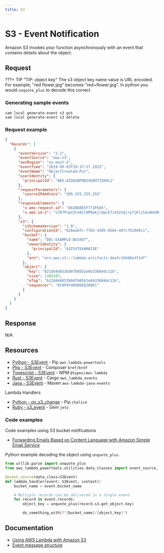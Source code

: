 ```yaml
---
title: S3
---
```


# S3 - Event Notification

Amazon S3 invokes your function asynchronously with an event that contains details about the object.

## Request

???+ TIP "TIP: object key"
    The s3 object key name value is URL encoded. For example, "red flower.jpg" becomes "red+flower.jpg".
    In python you would `unquote_plus` to decode this correct

### Generating sample events

```shell
sam local generate-event s3 put
sam local generate-event s3 delete
```

### Request example

```json
{
  "Records": [
    {
      "eventVersion": "2.1",
      "eventSource": "aws:s3",
      "awsRegion": "us-east-2",
      "eventTime": "2019-09-03T19:37:27.192Z",
      "eventName": "ObjectCreated:Put",
      "userIdentity": {
        "principalId": "AWS:AIDAINPONIXQXHT3IKHL2"
      },
      "requestParameters": {
        "sourceIPAddress": "205.255.255.255"
      },
      "responseElements": {
        "x-amz-request-id": "D82B88E5F771F645",
        "x-amz-id-2": "vlR7PnpV2Ce81l0PRw6jlUpck7Jo5ZsQjryTjKlc5aLWGVHPZLj5NeC6qMa0emYBDXOo6QBU0Wo="
      },
      "s3": {
        "s3SchemaVersion": "1.0",
        "configurationId": "828aa6fc-f7b5-4305-8584-487c791949c1",
        "bucket": {
          "name": "DOC-EXAMPLE-BUCKET",
          "ownerIdentity": {
            "principalId": "A3I5XTEXAMAI3E"
          },
          "arn": "arn:aws:s3:::lambda-artifacts-deafc19498e3f2df"
        },
        "object": {
          "key": "b21b84d653bb07b05b1e6b33684dc11b",
          "size": 1305107,
          "eTag": "b21b84d653bb07b05b1e6b33684dc11b",
          "sequencer": "0C0F6F405D6ED209E1"
        }
      }
    }
  ]
}
```

## Response

N/A

## Resources

- [Python - S3Event](https://awslabs.github.io/aws-lambda-powertools-python/latest/utilities/data_classes/#s3) - Pip `aws-lambda-powertools`
- [Php - S3Event](https://bref.sh/docs/function/handlers.html#s3-events) - Composer `bref/bref`
- [Typescript - S3Event](https://github.com/DefinitelyTyped/DefinitelyTyped/blob/master/types/aws-lambda/trigger/s3.d.ts) - NPM `@types/aws-lambda`
- [Rust - S3Event](https://github.com/LegNeato/aws-lambda-events/blob/master/aws_lambda_events/src/generated/s3.rs) - Cargo `aws_lambda_events`
- [Java - S3Event](https://github.com/aws/aws-lambda-java-libs/blob/master/aws-lambda-java-events/src/main/java/com/amazonaws/services/lambda/runtime/events/SQSEvent.java) - Maven `aws-lambda-java-events`

Lambda Handlers

- [Python - on_s3_change](https://aws.github.io/chalice/topics/events#s3-events) - Pip `chalice`
- [Ruby - s3_event](https://rubyonjets.com/docs/events/s3/) - Gem `jets`

### Code examples

Code examples using S3 bucket notifications

- [Forwarding Emails Based on Content Language with Amazon Simple Email Service](https://github.com/aws-samples/ses-auto-forward-by-language)

Python example decoding the object using `unquote_plus`

```python title="aws lambda powertools for python example"
from urllib.parse import unquote_plus
from aws_lambda_powertools.utilities.data_classes import event_source, S3Event

@event_source(data_class=S3Event)
def lambda_handler(event: S3Event, context):
    bucket_name = event.bucket_name

    # Multiple records can be delivered in a single event
    for record in event.records:
        object_key = unquote_plus(record.s3.get_object.key)

        do_something_with(f"{bucket_name}/{object_key}")
```

## Documentation

- [Using AWS Lambda with Amazon S3](https://docs.aws.amazon.com/lambda/latest/dg/with-s3.html)
- [Event message structure](https://docs.aws.amazon.com/AmazonS3/latest/userguide/notification-content-structure.html)
